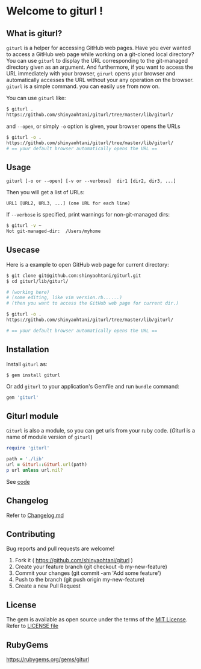 # Welcome to giturl !

## What is giturl?

`giturl` is a helper for accessing GitHub web pages. Have you ever wanted to access a GitHub web page while working on a git-cloned local directory? You can use `giturl` to display the URL corresponding to the git-managed directory given as an argument. And furthermore, if you want to access the URL immediately with your browser, `girurl` opens your browser and automatically accesses the URL without your any operation on the browser. `giturl` is a simple command. you can easily use from now on.

You can use `giturl` like:

```sh
$ giturl .
https://github.com/shinyaohtani/giturl/tree/master/lib/giturl/
```

and `--open`, or simply `-o` option is given, your browser opens the URLs

```sh
$ giturl -o .
https://github.com/shinyaohtani/giturl/tree/master/lib/giturl/
# == your default browser automatically opens the URL ==
```

## Usage

    giturl [-o or --open] [-v or --verbose]  dir1 [dir2, dir3, ...]

Then you will get a list of URLs:

    URL1 [URL2, URL3, ...] (one URL for each line)

If `--verbose` is specified, print warnings for non-git-managed dirs:

```sh
$ giturl -v ~
Not git-managed-dir:  /Users/myhome
```

## Usecase

Here is a example to open GitHub web page for current directory:

```sh
$ git clone git@github.com:shinyaohtani/giturl.git
$ cd giturl/lib/giturl/

# (working here)
# (some editing, like vim version.rb......)
# (then you want to access the GitHub web page for current dir.)

$ giturl -o .
https://github.com/shinyaohtani/giturl/tree/master/lib/giturl/

# == your default browser automatically opens the URL ==
```

## Installation

Install `giturl` as:

    $ gem install giturl

Or add `giturl` to your application's Gemfile and run `bundle` command:

```ruby
gem 'giturl'
```

## Giturl module

`Giturl` is also a module, so you can get urls from your ruby code.
(*G*iturl is a name of module version of `giturl`)

```ruby
require 'giturl'

path = './lib'
url = Giturl::Giturl.url(path)
p url unless url.nil?
```

See [code](./lib/giturl.rb)

## Changelog

Refer to [Changelog.md](./CHANGELOG.md)

## Contributing

Bug reports and pull requests are welcome!
1. Fork it ( https://github.com/shinyaohtani/giturl )
1. Create your feature branch (git checkout -b my-new-feature)
1. Commit your changes (git commit -am 'Add some feature')
1. Push to the branch (git push origin my-new-feature)
1. Create a new Pull Request

## License

The gem is available as open source under the terms of the [MIT License](https://opensource.org/licenses/MIT).
Refer to [LICENSE file](./LICENSE)

## RubyGems

https://rubygems.org/gems/giturl
